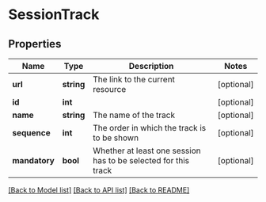 # SessionTrack

## Properties
Name | Type | Description | Notes
------------ | ------------- | ------------- | -------------
**url** | **string** | The link to the current resource | [optional] 
**id** | **int** |  | [optional] 
**name** | **string** | The name of the track | [optional] 
**sequence** | **int** | The order in which the track is to be shown | [optional] 
**mandatory** | **bool** | Whether at least one session has to be selected for this track | [optional] 

[[Back to Model list]](../../README.md#documentation-for-models) [[Back to API list]](../../README.md#documentation-for-api-endpoints) [[Back to README]](../../README.md)

